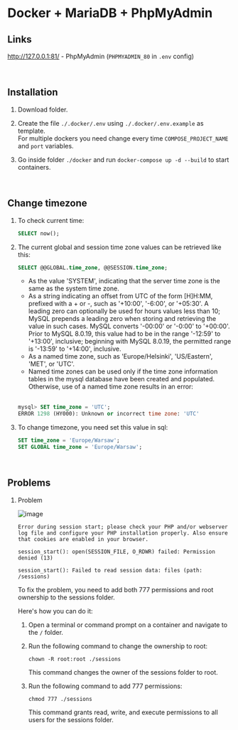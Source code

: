 # Docker + MariaDB + PhpMyAdmin

## Links

http://127.0.0.1:81/ - PhpMyAdmin (`PHPMYADMIN_80` in `.env` config)

<br />

## Installation

1. Download folder.

2. Create the file `./.docker/.env` using `./.docker/.env.example` as template.<br />
    For multiple dockers you need change every time `COMPOSE_PROJECT_NAME` and `port` variables.

3. Go inside folder `./docker` and run `docker-compose up -d --build` to start containers.

<br />

## Change timezone

1. To check current time:

    ```sql
    SELECT now();
    ```

2. The current global and session time zone values can be retrieved like this:

    ```sql
    SELECT @@GLOBAL.time_zone, @@SESSION.time_zone;
    ```
    
    - As the value 'SYSTEM', indicating that the server time zone is the same as the system time zone.
    - As a string indicating an offset from UTC of the form [H]H:MM, prefixed with a + or -, such as '+10:00', '-6:00', or '+05:30'. A leading zero can optionally be used for hours values less than 10; MySQL prepends a leading zero when storing and retrieving the value in such cases. MySQL converts '-00:00' or '-0:00' to '+00:00'.
    Prior to MySQL 8.0.19, this value had to be in the range '-12:59' to '+13:00', inclusive; beginning with MySQL 8.0.19, the permitted range is '-13:59' to '+14:00', inclusive.
    - As a named time zone, such as 'Europe/Helsinki', 'US/Eastern', 'MET', or 'UTC'.
    - Named time zones can be used only if the time zone information tables in the mysql database have been created and populated. Otherwise, use of a named time zone results in an error:
    <br />

    ```sql
    mysql> SET time_zone = 'UTC';
    ERROR 1298 (HY000): Unknown or incorrect time zone: 'UTC'
    ```
    
3. To change timezone, you need set this value in sql:

    ```sql
    SET time_zone = 'Europe/Warsaw';
    SET GLOBAL time_zone = 'Europe/Warsaw';
    ```

<br />

## Problems

1. Problem

   ![image](https://github.com/Kirri777/Docker-MySQL/assets/32429348/473091d8-36f0-49ae-bb6d-79652bef316b)


    ```
    Error during session start; please check your PHP and/or webserver log file and configure your PHP installation properly. Also ensure that cookies are enabled in your browser.

    session_start(): open(SESSION_FILE, O_RDWR) failed: Permission denied (13)

    session_start(): Failed to read session data: files (path: /sessions)
    ```

    To fix the problem, you need to add both 777 permissions and root ownership to the sessions folder.

    Here's how you can do it:

    1. Open a terminal or command prompt on a container and navigate to the `/` folder.

    2. Run the following command to change the ownership to root:

        ```
        chown -R root:root ./sessions
        ```

        This command changes the owner of the sessions folder to root.

    3. Run the following command to add 777 permissions:

        ```
        chmod 777 ./sessions
        ```

        This command grants read, write, and execute permissions to all users for the sessions folder.
